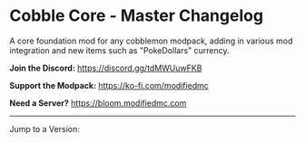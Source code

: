 # Cobble Core - Master Changelog

A core foundation mod for any cobblemon modpack, adding in various mod integration and new items such as "PokeDollars" currency.

**Join the Discord:**
https://discord.gg/tdMWUuwFKB

**Support the Modpack:**
https://ko-fi.com/modifiedmc

**Need a Server?**
https://bloom.modifiedmc.com

---

Jump to a Version: 
